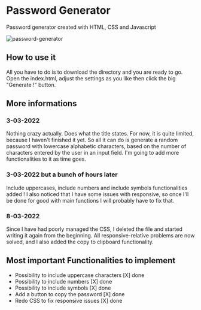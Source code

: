 # Password Generator
Password generator created with HTML, CSS and Javascript

![password-generator](https://user-images.githubusercontent.com/90429463/158879467-78b37154-9e67-45a4-ac49-396cfdb98248.jpg)

## How to use it
All you have to do is to download the directory and you are ready to go. Open the index.html, adjust the settings as you like then click the big "Generate !" button.

## More informations

### 3-03-2022
Nothing crazy actually. Does what the title states. For now, it is quite limited, because I haven't finished it yet. So all it can do is generate a random password with lowercase alphabetic characters, based on the number of characters entered by the user in an input field. I'm going to add more functionalities to it as time goes.

### 3-03-2022 but a bunch of hours later
Include uppercases, include numbers and include symbols functionalities added ! I also noticed that I have some issues with responsive, so once I'll be done for good with main functions I will probably have to fix that.

### 8-03-2022
Since I have had poorly managed the CSS, I deleted the file and started writing it again from the beginning. All responsive-relative problems are now solved, and I also added the copy to clipboard functionality.

## Most important Functionalities to implement
- Possibility to include uppercase characters [X] done
- Possibility to include numbers [X] done
- Possibility to include symbols [X] done
- Add a button to copy the password [X] done
- Redo CSS to fix responsive issues [X] done
